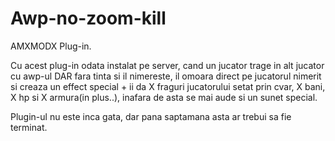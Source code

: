 # Awp-no-zoom-kill
AMXMODX Plug-in.


Cu acest plug-in odata instalat pe server, cand un jucator trage in alt jucator cu awp-ul DAR fara tinta si il nimereste, il omoara direct pe jucatorul nimerit si creaza un effect special + ii da X fraguri jucatorului setat prin cvar, X bani, X hp si X armura(in plus..), inafara de asta se mai aude si un sunet special.

Plugin-ul nu este inca gata, dar pana saptamana asta ar trebui sa fie terminat.

